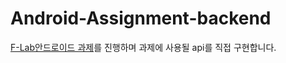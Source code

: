# Android-Assignment-backend
[F-Lab안드로이드 과제](https://github.com/f-lab-edu/Android-Assignment)를 진행하며 과제에 사용될 api를 직접 구현합니다.
